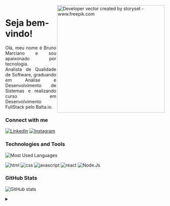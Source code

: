 <img align="right" alt="Developer vector created by storyset - www.freepik.com" height="340" src="https://github.com/user-attachments/assets/58c435b2-159d-4390-9415-ac749ac7d033">

<h1>Seja bem-vindo!</h1>

<p align="justify">Olá, meu nome é Bruno Marciano e sou apaixonado por tecnologia.<br>
Analista de Qualidade de Software, graduando em Análise e Desenvolvimento de Sistemas e realizando curso em Desenvolvimento FullStack pelo Balta.io.
<p/>


### Connect with me
[![LinkedIn](https://img.shields.io/badge/-LinkedIn-000?style=for-the-badge&logo=linkedin&logoColor=3AAAFE&color:FFF)](https://www.linkedin.com/in/obrunomarciano/)
[![Instagram](https://img.shields.io/badge/-Instagram-000?style=for-the-badge&logo=instagram&logoColor=3AAAFE&color:FFF)](https://www.instagram.com/obrunomarciano/)



### Technologies and Tools
![Most Used Languages](https://github-readme-stats-git-masterrstaa-rickstaa.vercel.app/api/top-langs/?username=obrunomarciano&layout=compact&langs_count=5&show_icons=true&title_color=BF5DF9&=html,css,scss&bg_color=000&text_color=8B8B8B&border_radius=3&border_color=FFF&count_private=true)

<div align>
<img  src="https://img.shields.io/badge/HTML5-000?style=for-the-badge&logo=html5&logoColor=BF5DF9" alt="html" />
<img  src="https://img.shields.io/badge/CSS3-000?style=for-the-badge&logo=css3&logoColor=BF5DF9" alt="css" />
<img  src="https://img.shields.io/badge/JavaScript-000?style=for-the-badge&logo=javascript&logoColor=BF5DF9" alt="javascript"  />
<img  src="https://img.shields.io/badge/React-000?style=for-the-badge&logo=react&logoColor=BF5DF9" alt="react" />
<img  src="https://img.shields.io/badge/Node.js-000?style=for-the-badge&logo=node.js&logoColor=BF5DF9" alt="Node.Js" />

### GitHub Stats
![GitHub stats](https://github-readme-stats-git-masterrstaa-rickstaa.vercel.app/api?username=obrunomarciano&hide_title=true&show_icons=true&include_all_commits=false&count_private=true&line_height=25&hide=issues&bg_color=000&title_color=3AAAFE&&text_color=FFF&border_radius=3&border_color=FFFc&icon_color=3AAAFE&&theme=jolly)

<details align="left">
  <summary></summary> 
 
  - Badges by <a href="https://shields.io/">shields.io</a><br>
  - GitHub Stats by <a href="https://github.com/anuraghazra/github-readme-stats">anuraghazra</a>
  - Developer vector created by <a href="https://www.freepik.com/vectors/developer">storyset - www.freepik.com</a> (edited by author)
 
  <div align="right">Made by <a href="https://github.com/obrunomarciano">BM</a>.</div>

</details>





</div>
